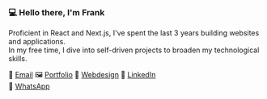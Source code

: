 ### 💻 Hello there, I'm Frank  
Proficient in React and Next.js, I've spent the last 3 years building websites and applications. <br/>
In my free time, I dive into self-driven projects to broaden my technological skills.

<div>
    📧 <a href="mailto:franck.vukelic@gmail.com">Email</a>
    🖼 <a href="https://devfrank.vercel.app">Portfolio</a>
    🎨 <a href="https://drive.google.com/drive/folders/1_jEA6j9e31_xdi-JC7eDePDzfVrCYlEe">Webdesign</a>
    👔 <a href="https://www.linkedin.com/in/frankdev">LinkedIn</a>  <br/>
    💬 <a href="https://www.linkedin.com/in/frankdev">WhatsApp</a>
</div>

